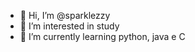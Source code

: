- 👋 Hi, I’m @sparklezzy
- 👀 I’m interested in study
- 🌱 I’m currently learning python, java e C

<!---
sparklezzy/sparklezzy is a ✨ special ✨ repository because its `README.md` (this file) appears on your GitHub profile.
You can click the Preview link to take a look at your changes.
--->
